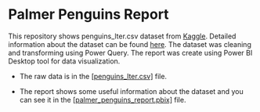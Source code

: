 # Palmer Penguins Report
This repository shows penguins_lter.csv dataset from [Kaggle](https://www.kaggle.com/code/florianspire/palmer-penguins-data-preprocessing-and-analysis/input). Detailed information about the dataset can be found [here](https://www.kaggle.com/code/florianspire/palmer-penguins-data-preprocessing-and-analysis/input). The dataset was cleaning and transforming using Power Query. The report was create using Power BI Desktop tool for data visualization.

* The raw data is in the [[penguins_lter.csv]](https://github.com/maryisabela15/Palmer_Penguins_Power_BI_Desktop/blob/main/penguins_lter.csv) file. 

* The report shows some useful information about the dataset and you can see it in the [[palmer_penguins_report.pbix]](https://github.com/maryisabela15/Palmer_Penguins_Power_BI_Desktop/blob/main/palmer_penguins_report.pbix) file.
